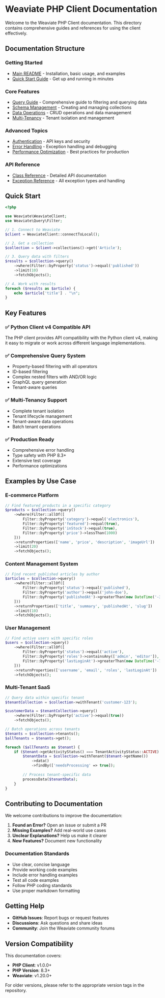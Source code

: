 # Weaviate PHP Client Documentation

Welcome to the Weaviate PHP Client documentation. This directory contains comprehensive guides and references for using the client effectively.

## Documentation Structure

### Getting Started
- [Main README](../README.md) - Installation, basic usage, and examples
- [Quick Start Guide](#quick-start) - Get up and running in minutes

### Core Features
- [Query Guide](QUERY_GUIDE.md) - Comprehensive guide to filtering and querying data
- [Schema Management](#schema-management) - Creating and managing collections
- [Data Operations](#data-operations) - CRUD operations and data management
- [Multi-Tenancy](#multi-tenancy) - Tenant isolation and management

### Advanced Topics
- [Authentication](#authentication) - API keys and security
- [Error Handling](#error-handling) - Exception handling and debugging
- [Performance Optimization](#performance-optimization) - Best practices for production

### API Reference
- [Class Reference](#class-reference) - Detailed API documentation
- [Exception Reference](#exception-reference) - All exception types and handling

## Quick Start

```php
<?php

use Weaviate\WeaviateClient;
use Weaviate\Query\Filter;

// 1. Connect to Weaviate
$client = WeaviateClient::connectToLocal();

// 2. Get a collection
$collection = $client->collections()->get('Article');

// 3. Query data with filters
$results = $collection->query()
    ->where(Filter::byProperty('status')->equal('published'))
    ->limit(10)
    ->fetchObjects();

// 4. Work with results
foreach ($results as $article) {
    echo $article['title'] . "\n";
}
```

## Key Features

### ✅ Python Client v4 Compatible API
The PHP client provides API compatibility with the Python client v4, making it easy to migrate or work across different language implementations.

### ✅ Comprehensive Query System
- Property-based filtering with all operators
- ID-based filtering
- Complex nested filters with AND/OR logic
- GraphQL query generation
- Tenant-aware queries

### ✅ Multi-Tenancy Support
- Complete tenant isolation
- Tenant lifecycle management
- Tenant-aware data operations
- Batch tenant operations

### ✅ Production Ready
- Comprehensive error handling
- Type safety with PHP 8.3+
- Extensive test coverage
- Performance optimizations

## Examples by Use Case

### E-commerce Platform
```php
// Find featured products in a specific category
$products = $collection->query()
    ->where(Filter::allOf([
        Filter::byProperty('category')->equal('electronics'),
        Filter::byProperty('featured')->equal(true),
        Filter::byProperty('inStock')->equal(true),
        Filter::byProperty('price')->lessThan(1000)
    ]))
    ->returnProperties(['name', 'price', 'description', 'imageUrl'])
    ->limit(20)
    ->fetchObjects();
```

### Content Management System
```php
// Find recent published articles by author
$articles = $collection->query()
    ->where(Filter::allOf([
        Filter::byProperty('status')->equal('published'),
        Filter::byProperty('author')->equal('john-doe'),
        Filter::byProperty('publishedAt')->greaterThan(new DateTime('-30 days'))
    ]))
    ->returnProperties(['title', 'summary', 'publishedAt', 'slug'])
    ->limit(10)
    ->fetchObjects();
```

### User Management
```php
// Find active users with specific roles
$users = $collection->query()
    ->where(Filter::allOf([
        Filter::byProperty('status')->equal('active'),
        Filter::byProperty('roles')->containsAny(['admin', 'editor']),
        Filter::byProperty('lastLoginAt')->greaterThan(new DateTime('-7 days'))
    ]))
    ->returnProperties(['username', 'email', 'roles', 'lastLoginAt'])
    ->fetchObjects();
```

### Multi-Tenant SaaS
```php
// Query data within specific tenant
$tenantCollection = $collection->withTenant('customer-123');

$customerData = $tenantCollection->query()
    ->where(Filter::byProperty('active')->equal(true))
    ->fetchObjects();

// Batch operations across tenants
$tenants = $collection->tenants();
$allTenants = $tenants->get();

foreach ($allTenants as $tenant) {
    if ($tenant->getActivityStatus() === TenantActivityStatus::ACTIVE) {
        $tenantData = $collection->withTenant($tenant->getName())
            ->data()
            ->findBy(['needsProcessing' => true]);
        
        // Process tenant-specific data
        processData($tenantData);
    }
}
```

## Contributing to Documentation

We welcome contributions to improve the documentation:

1. **Found an Error?** Open an issue or submit a PR
2. **Missing Examples?** Add real-world use cases
3. **Unclear Explanations?** Help us make it clearer
4. **New Features?** Document new functionality

### Documentation Standards

- Use clear, concise language
- Provide working code examples
- Include error handling examples
- Test all code examples
- Follow PHP coding standards
- Use proper markdown formatting

## Getting Help

- **GitHub Issues**: Report bugs or request features
- **Discussions**: Ask questions and share ideas
- **Community**: Join the Weaviate community forums

## Version Compatibility

This documentation covers:
- **PHP Client**: v1.0.0+
- **PHP Version**: 8.3+
- **Weaviate**: v1.20.0+

For older versions, please refer to the appropriate version tags in the repository.
